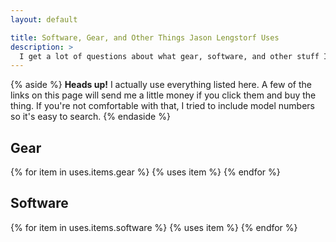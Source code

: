 ```yaml
---
layout: default

title: Software, Gear, and Other Things Jason Lengstorf Uses
description: >
  I get a lot of questions about what gear, software, and other stuff I use. To make it easier to share, I've collected a list here.
---
```


{% aside %}
**Heads up!** I actually use everything listed here. A few of the links on this page will send me a little money if you click them and buy the thing. If you're not comfortable with that, I tried to include model numbers so it's easy to search.
{% endaside %}

## Gear

<div class="item-list">
{% for item in uses.items.gear %}
{% uses item %}
{% endfor %}
</div>

## Software

<div class="item-list">
{% for item in uses.items.software %}
{% uses item %}
{% endfor %}
</div>

